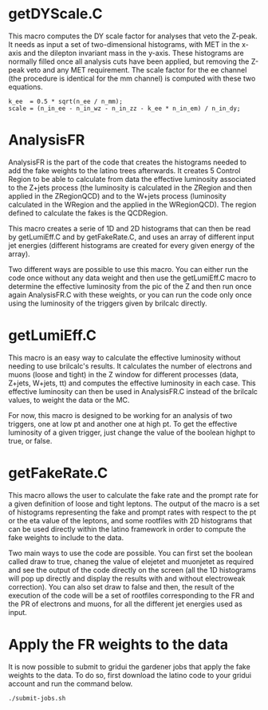 # getDYScale.C

This macro computes the DY scale factor for analyses that veto the Z-peak. It
needs as input a set of two-dimensional histograms, with MET in the x-axis and
the dilepton invariant mass in the y-axis. These histograms are normally filled
once all analysis cuts have been applied, but removing the Z-peak veto and any
MET requirement. The scale factor for the ee channel (the procedure is identical
for the mm channel) is computed with these two equations.

    k_ee  = 0.5 * sqrt(n_ee / n_mm);
    scale = (n_in_ee - n_in_wz - n_in_zz - k_ee * n_in_em) / n_in_dy;

# AnalysisFR

AnalysisFR is the part of the code that creates the histograms needed to add the fake
weights to the latino trees afterwards. It creates 5 Control Region to be able to 
calculate from data the effective luminosity associated to the Z+jets process (the 
luminosity is calculated in the ZRegion and then applied in the ZRegionQCD) and to 
the W+jets process (luminosity calculated in the WRegion and the applied in the 
WRegionQCD). The region defined to calculate the fakes is the QCDRegion.

This macro creates a serie of 1D and 2D histograms that can then be read by getLumiEff.C
and by getFakeRate.C, and uses an array of different input jet energies (different histograms
are created for every given energy of the array).

Two different ways are possible to use this macro. You can either run the code once without
any data weight and then use the getLumiEff.C macro to determine the effective luminosity
from the pic of the Z and then run once again AnalysisFR.C with these weights, or you can 
run the code only once using the luminosity of the triggers given by brilcalc directly. 

# getLumiEff.C

This macro is an easy way to calculate the effective luminosity without needing to
use brilcalc's results. It calculates the number of electrons and muons (loose and tight) in
the Z window for different processes (data, Z+jets, W+jets, tt) and computes the
effective luminosity in each case. This effective luminosity can then be 
used in AnalysisFR.C instead of the brilcalc values, to weight the data or the MC.

For now, this macro is designed to be working for an analysis of two triggers, one at low pt
and another one at high pt. To get the effective luminosity of a given trigger, just change 
the value of the boolean highpt to true, or false. 

# getFakeRate.C

This macro allows the user to calculate the fake rate and the prompt rate for a given
definition of loose and tight leptons. The output of the macro is a set of histograms
representing the fake and prompt rates with respect to the pt or the eta value of the
leptons, and some rootfiles with 2D histograms that can be used directly within the 
latino framework in order to compute the fake weights to include to the data. 

Two main ways to use the code are possible. You can first set the boolean called draw to 
true, chaneg the value of elejetet and muonjetet as required and see the output of the code 
directly on the screen (all the 1D histograms will pop up directly and display the results
with and without electroweak correction). You can also set draw to false and then, the 
result of the execution of the code will be a set of rootfiles corresponding to the FR 
and the PR of electrons and muons, for all the different jet energies used as input.

# Apply the FR weights to the data

It is now possible to submit to gridui the gardener jobs that apply the fake weights
to the data. To do so, first download the latino code to your gridui account and
run the command below.

    ./submit-jobs.sh
